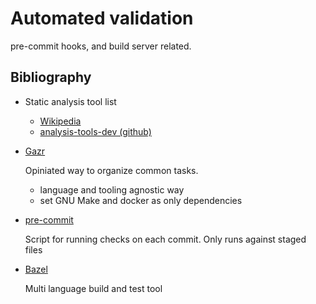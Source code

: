 # Automated validation

pre-commit hooks, and build server related.

## Bibliography

* Static analysis tool list
    * [Wikipedia](https://en.wikipedia.org/wiki/List_of_tools_for_static_code_analysis)
    * [analysis-tools-dev (github)](https://github.com/analysis-tools-dev/static-analysis)
* [Gazr](https://gazr.io/)

    Opiniated way to organize common tasks.

    * language and tooling agnostic way
    * set GNU Make and docker as only dependencies

* [pre-commit](https://pre-commit.com/)

    Script for running checks on each commit.
    Only runs against staged files

* [Bazel](https://bazel.build/)
   
   Multi language build and test tool
